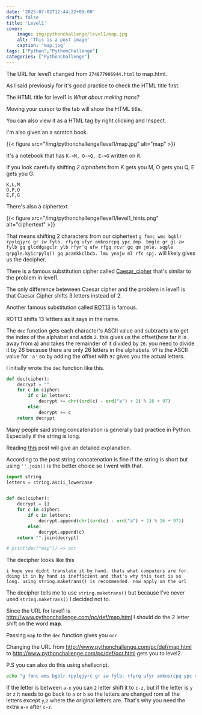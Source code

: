 ```yaml
---
date: '2025-07-02T12:44:22+09:00'
draft: false
title: 'Level1'
cover: 
    image: img/pythonchallenge/level1/map.jpg
    alt: 'This is a post image'
    caption: 'map.jpg'
tags: ["Python","PythonChallenge"]
categories: ["PythonChallenge"]
---
```




The URL for level1 changed from `274877906944.html` to map.html.


As I said previously for it's good practice to check the HTML title first.


The HTML title for level1 is *What about making trans?* 


Moving your cursor to the tab will show the HTML title. 


You can also view it as a HTML tag by right clicking and Inspect.


I'm also given an a scratch book.


{{< figure src="/img/pythonchallenge/level1/map.jpg" alt="map" >}}


It's a notebook that has `K->M, O->Q, E->G` written on it.


If you look carefully shifting *2 alphabets* from K gets you M, O gets you Q, E gets you G. 


```
K,L,M 
O,P,Q 
E,F,G 
```


There's also a ciphertext.


{{< figure src="/img/pythonchallenge/level1/level1_hints.png" alt="ciphertext" >}}


That means shifting 2 characters from our ciphertext `g fmnc wms bgblr rpylqjyrc gr zw fylb. rfyrq ufyr amknsrcpq ypc dmp. bmgle gr gl zw fylb gq glcddgagclr ylb rfyr'q ufw rfgq rcvr gq qm jmle. sqgle qrpgle.kyicrpylq() gq pcamkkclbcb. lmu ynnjw ml rfc spj.` will likely gives us the decipher.


There is a famous substitution cipher called [Caesar_cipher](https://en.wikipedia.org/wiki/Caesar_cipher) that's similar to the problem in level1.


The only difference beteween Caesar cipher and the problem in level1 is that Caesar Cipher shifts 3 letters instead of 2. 


Another famous substitution called [ROT13](https://en.wikipedia.org/wiki/ROT13) is famous. 


ROT13 shifts 13 lettters as it says in the name. 


The `dec` function gets each character's ASCII value and subtracts a to get the index of the alphabet and adds `2`. this gives us the offset(how far it is away from a) and takes the remainder of it divided by `26`. you need to divide it by 26 because there are only 26 letters in the alphabets. 
`97` is the ASCII value for `'a'` so by adding the offset with `97` gives you the actual letters.


I initially wrote the `dec` function like this.


```python
def dec(cipher):
    decrypt = ""
    for c in cipher:
        if c in letters:
            decrypt += chr((ord(c) - ord("a") + 2) % 26 + 97)
        else:
            decrypt += c
    return decrypt
```


Many people said string concatenation is generally bad practice in Python. 
Especially if the string is long. 


Reading [this](https://stackoverflow.com/questions/39675898/is-python-string-concatenation-bad-practice) post will give an detailed explanation.


According to the post string concatenation is fine if the string is short but using `''.join()` is the better choice so I went with that. 


```python
import string 
letters = string.ascii_lowercase


def dec(cipher):
    decrypt = []
    for c in cipher:
        if c in letters:
            decrypt.append(chr((ord(c) - ord("a") + 2) % 26 + 97))
        else:
            decrypt.append(c)
    return "".join(decrypt)

# print(dec("map")) => ocr
```


The decipher looks like this 


`i hope you didnt translate it by hand. thats what computers are for. doing it in by hand is inefficient and that's why this text is so long. using string.maketrans() is recommended. now apply on the url`


The decipher tells me to use `string.maketrans()` but because I've never used `string.maketrans()` I decided not to. 


Since the URL for level1 is http://www.pythonchallenge.com/pc/def/map.html I should do the 2 letter shift on the word **map**. 


Passing `map` to the `dec` function gives you `ocr`.


Changing the URL from http://www.pythonchallenge.com/pc/def/map.html to http://www.pythonchallenge.com/pc/def/ocr.html gets you to level2.  


P.S you can also do this using shellscript. 


```bash
echo "g fmnc wms bgblr rpylqjyrc gr zw fylb. rfyrq ufyr amknsrcpq ypc dmp. bmgle gr gl zw fylb gq glcddgagclr ylb rfyr'q ufw rfgq rcvr gq qm jmle. sqgle qrpgle.kyicrpylq() gq pcamkkclbcb. lmu ynnjw ml rfc spj." | tr a-z c-za-x
```


If the letter is between `a-x` you can `2` letter shift it to `c-z`, but if the letter is `y` or `z` it needs to go back to `a` or `b` so the letters are changed rom all the letters except `y`,`z` where the original letters are. 
That's why you need the extra `a-x` after `c-z`.  